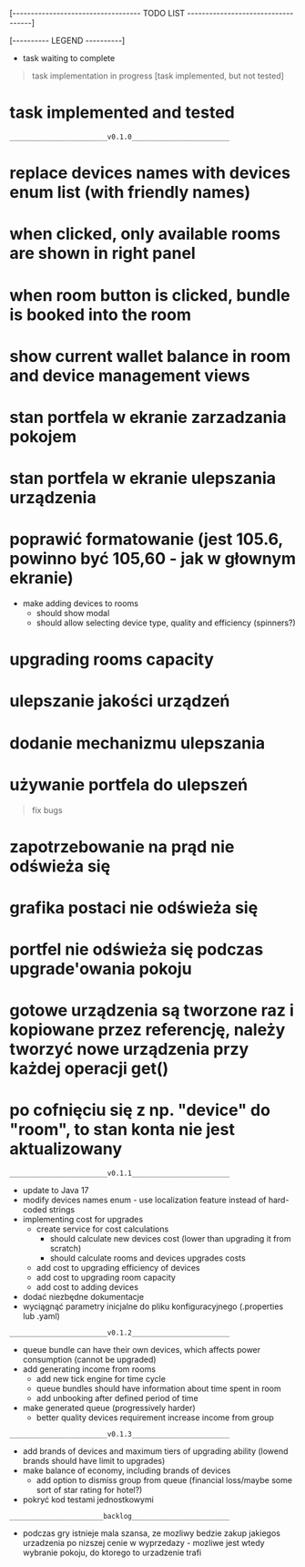 [----------------------------------- TODO LIST -----------------------------------]

[---------- LEGEND ----------]
- task waiting to complete
> task implementation in progress
> [task implemented, but not tested]
# task implemented and tested


`________________________v0.1.0________________________`
# replace devices names with devices enum list (with friendly names)
# when clicked, only available rooms are shown in right panel
# when room button is clicked, bundle is booked into the room
# show current wallet balance in room and device management views
   # stan portfela w ekranie zarzadzania pokojem
   # stan portfela w ekranie ulepszania urządzenia
   # poprawić formatowanie (jest 105.6, powinno być 105,60 - jak w głownym ekranie)
- make adding devices to rooms
    - should show modal
    - should allow selecting device type, quality and efficiency (spinners?) 
# upgrading rooms capacity
# ulepszanie jakości urządzeń
   # dodanie mechanizmu ulepszania
   # używanie portfela do ulepszeń
> fix bugs
   # zapotrzebowanie na prąd nie odświeża się
   # grafika postaci nie odświeża się
   # portfel nie odświeża się podczas upgrade'owania pokoju
   # gotowe urządzenia są tworzone raz i kopiowane przez referencję, należy tworzyć nowe urządzenia przy każdej operacji get()
   # po cofnięciu się z np. "device" do "room", to stan konta nie jest aktualizowany


`________________________v0.1.1________________________`

- update to Java 17
- modify devices names enum - use localization feature instead of hard-coded strings
- implementing cost for upgrades
   - create service for cost calculations
       - should calculate new devices cost (lower than upgrading it from scratch)
       - should calculate rooms and devices upgrades costs
   - add cost to upgrading efficiency of devices
   - add cost to upgrading room capacity
   - add cost to adding devices
- dodać niezbędne dokumentacje
- wyciągnąć parametry inicjalne do pliku konfiguracyjnego (.properties lub .yaml)


`________________________v0.1.2________________________`
- queue bundle can have their own devices, which affects power consumption 
  (cannot be upgraded)
- add generating income from rooms  
   - add new tick engine for time cycle
   - queue bundles should have information about time spent in room
   - add unbooking after defined period of time
- make generated queue (progressively harder)
    - better quality devices requirement increase income from group


`________________________v0.1.3________________________`
- add brands of devices and maximum tiers of upgrading ability (lowend brands should have limit to upgrades)
- make balance of economy, including brands of devices
   - add option to dismiss group from queue (financial loss/maybe some sort of star rating for hotel?)
- pokryć kod testami jednostkowymi




`_______________________backlog________________________`
- podczas gry istnieje mala szansa, ze mozliwy bedzie zakup jakiegos urzadzenia po nizszej cenie w wyprzedazy - mozliwe jest wtedy wybranie pokoju, do ktorego to urzadzenie trafi

